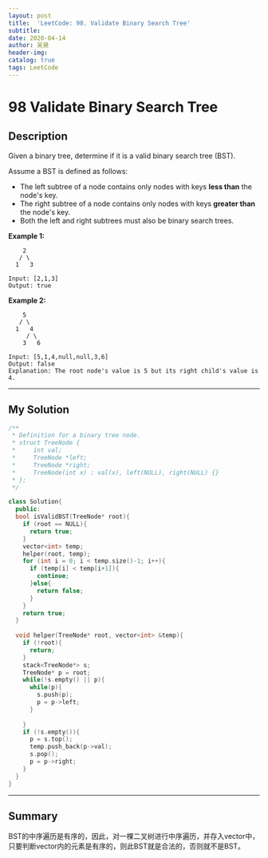 ```yaml
---
layout:	post
title:  'LeetCode: 98. Validate Binary Search Tree'
subtitle:
date: 2020-04-14
author: 吴昊
header-img:
catalog: true
tags: LeetCode
---
```




# 98 Validate Binary Search Tree

## Description

 

Given a binary tree, determine if it is a valid binary search tree (BST).

Assume a BST is defined as follows:

- The left subtree of a node contains only nodes with keys **less than** the node's key.
- The right subtree of a node contains only nodes with keys **greater than** the node's key.
- Both the left and right subtrees must also be binary search trees.

 

**Example 1:**

```
    2
   / \
  1   3

Input: [2,1,3]
Output: true
```

**Example 2:**

```
    5
   / \
  1   4
     / \
    3   6

Input: [5,1,4,null,null,3,6]
Output: false
Explanation: The root node's value is 5 but its right child's value is 4.
```



---

## My Solution

```c++
/**
 * Definition for a binary tree node.
 * struct TreeNode {
 *     int val;
 *     TreeNode *left;
 *     TreeNode *right;
 *     TreeNode(int x) : val(x), left(NULL), right(NULL) {}
 * };
 */

class Solution{
  public:
  bool isValidBST(TreeNode* root){
    if (root == NULL){
      return true;
    }
    vector<int> temp;
    helper(root, temp);
    for (int i = 0; i < temp.size()-1; i++){
      if (temp[i] < temp[i+1]){
        continue;
      }else{
        return false;
      }
    }
    return true;
  }
  
  void helper(TreeNode* root, vector<int> &temp){
    if (!root){
      return;
    }
    stack<TreeNode*> s;
    TreeNode* p = root;
   	while(!s.empty() || p){
      while(p){
        s.push(p);
      	p = p->left;
      }
      
    }
    if (!s.empty()){
      p = s.top();
      temp.push_back(p->val);
      s.pop();
      p = p->right;
    }
  }  
}
```

---

## Summary

BST的中序遍历是有序的，因此，对一棵二叉树进行中序遍历，并存入vector中，只要判断vector内的元素是有序的，则此BST就是合法的，否则就不是BST。



